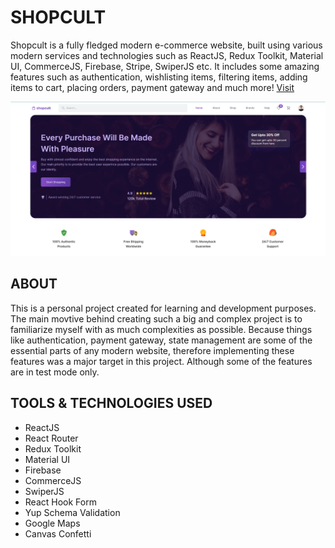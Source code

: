 # **SHOPCULT**

Shopcult is a fully fledged modern e-commerce website, built using various modern services and technologies such as ReactJS, Redux Toolkit, Material UI, CommerceJS, Firebase, Stripe, SwiperJS etc. It includes some amazing features such as authentication, wishlisting items, filtering items, adding items to cart, placing orders, payment gateway and much more! <a href="https://shopcult.netlify.app" target="_blank">Visit</a>

![demo image](./src/assets/demo.png)

## **ABOUT**

This is a personal project created for learning and development purposes. The main movtive behind creating such a big and complex project is to familiarize myself with as much complexities as possible. Because things like authentication, payment gateway, state management are some of the essential parts of any modern website, therefore implementing these features was a major target in this project. Although some of the features are in test mode only.

## **TOOLS & TECHNOLOGIES USED**
- ReactJS
- React Router
- Redux Toolkit
- Material UI
- Firebase
- CommerceJS
- SwiperJS
- React Hook Form
- Yup Schema Validation
- Google Maps
- Canvas Confetti
